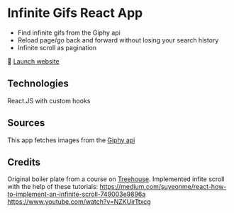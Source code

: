 # Infinite Gifs React App
* Find infinite gifs from the Giphy api
* Reload page/go back and forward without losing your search history
* Infinite scroll as pagination

🚀 [Launch website](https://jennysvensson.github.io/infinite-gifs/)

## Technologies
React.JS with custom hooks

## Sources
This app fetches images from the [Giphy api](https://developers.giphy.com/)

## Credits
Original boiler plate from a course on [Treehouse](https://teamtreehouse.com/).
Implemented infite scroll with the help of these tutorials:
https://medium.com/suyeonme/react-how-to-implement-an-infinite-scroll-749003e9896a
https://www.youtube.com/watch?v=NZKUirTtxcg
